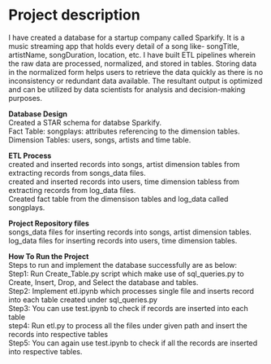 # Project description
I have created a database for a startup company called Sparkify. It is a music streaming app that holds every detail of a song like- songTitle, artistName, songDuration, location, etc. I have built ETL pipelines wherein the raw data are processed, normalized, and stored in tables. Storing data in the normalized form helps users to retrieve the data quickly as there is no inconsistency or redundant data available. The resultant output is optimized and can be utilized by data scientists for analysis and decision-making purposes.

**Database Design**\
Created a STAR schema for databse Sparkify.\
Fact Table: songplays: attributes referencing to the dimension tables.\
Dimension Tables: users, songs, artists and time table.

**ETL Process**\
created and inserted records into songs, artist dimension tables from extracting records from songs_data files.\
created and inserted records into users, time dimension tabless from extracting records from log_data files.\
Created fact table from the dimensison tables and log_data called songplays.


**Project Repository files**\
songs_data files for inserting records into songs, artist dimension tables.\
log_data files for inserting records into users, time dimension tables.


**How To Run the Project**\
Steps to run and implement the database successfully are as below:\
Step1: Run Create_Table.py script which make use of sql_queries.py to Create, Insert, Drop, and Select the database and tables.\
Step2: Implement etl.ipynb which processes single file and inserts record into each table created under sql_queries.py\
Step3: You can use test.ipynb to check if records are inserted into each table\
step4: Run etl.py to process all the files under given path and insert the records into respective tables\
Step5: You can again use test.ipynb to check if all the records are inserted into respective tables.

